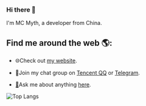 ### Hi there 👋

I'm MC Myth, a developer from China.

## Find me around the web 🌎:

* 🌐Check out [my website](https://mc-myth.cn).

* 💬Join my chat group on [Tencent QQ](https://jq.qq.com/?_wv=1027&k=ZjCvIlya) or [Telegram](https://t.me/joinchat/TA_WvJgZUMR2xBPj).
* [🤔](https://emojipedia.org/thinking-face/)Ask me about anything [here](https://github.com/mcmyth/mcmyth/issues).

![Top Langs](https://github-readme-stats.vercel.app/api/top-langs/?username=mcmyth&layout=compact)

